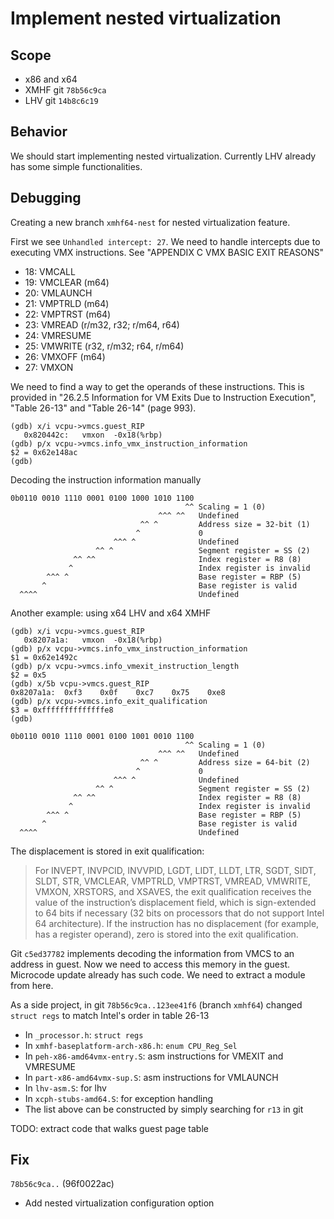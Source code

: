 # Implement nested virtualization

## Scope
* x86 and x64
* XMHF git `78b56c9ca`
* LHV git `14b8c6c19`

## Behavior
We should start implementing nested virtualization. Currently LHV already has
some simple functionalities.

## Debugging

Creating a new branch `xmhf64-nest` for nested virtualization feature.

First we see `Unhandled intercept: 27`. We need to handle intercepts due to
executing VMX instructions. See "APPENDIX C VMX BASIC EXIT REASONS"
* 18: VMCALL
* 19: VMCLEAR (m64)
* 20: VMLAUNCH
* 21: VMPTRLD (m64)
* 22: VMPTRST (m64)
* 23: VMREAD (r/m32, r32; r/m64, r64)
* 24: VMRESUME
* 25: VMWRITE (r32, r/m32; r64, r/m64)
* 26: VMXOFF (m64)
* 27: VMXON

We need to find a way to get the operands of these instructions. This is
provided in "26.2.5 Information for VM Exits Due to Instruction Execution",
"Table 26-13" and "Table 26-14" (page 993).

```
(gdb) x/i vcpu->vmcs.guest_RIP
   0x820442c:	vmxon  -0x18(%rbp)
(gdb) p/x vcpu->vmcs.info_vmx_instruction_information
$2 = 0x62e148ac
(gdb) 
```

Decoding the instruction information manually
```
0b0110 0010 1110 0001 0100 1000 1010 1100
                                       ^^ Scaling = 1 (0)
                                 ^^^ ^^   Undefined
                             ^^ ^         Address size = 32-bit (1)
                            ^             0
                       ^^^ ^              Undefined
                   ^^ ^                   Segment register = SS (2)
              ^^ ^^                       Index register = R8 (8)
             ^                            Index register is invalid
        ^^^ ^                             Base register = RBP (5)
       ^                                  Base register is valid
  ^^^^                                    Undefined
```

Another example: using x64 LHV and x64 XMHF
```
(gdb) x/i vcpu->vmcs.guest_RIP
   0x8207a1a:	vmxon  -0x18(%rbp)
(gdb) p/x vcpu->vmcs.info_vmx_instruction_information
$1 = 0x62e1492c
(gdb) p/x vcpu->vmcs.info_vmexit_instruction_length 
$2 = 0x5
(gdb) x/5b vcpu->vmcs.guest_RIP
0x8207a1a:	0xf3	0x0f	0xc7	0x75	0xe8
(gdb) p/x vcpu->vmcs.info_exit_qualification
$3 = 0xffffffffffffffe8
(gdb) 
```

```
0b0110 0010 1110 0001 0100 1001 0010 1100
                                       ^^ Scaling = 1 (0)
                                 ^^^ ^^   Undefined
                             ^^ ^         Address size = 64-bit (2)
                            ^             0
                       ^^^ ^              Undefined
                   ^^ ^                   Segment register = SS (2)
              ^^ ^^                       Index register = R8 (8)
             ^                            Index register is invalid
        ^^^ ^                             Base register = RBP (5)
       ^                                  Base register is valid
  ^^^^                                    Undefined
```

The displacement is stored in exit qualification:
> For INVEPT, INVPCID, INVVPID, LGDT, LIDT, LLDT, LTR, SGDT, SIDT, SLDT, STR,
> VMCLEAR, VMPTRLD, VMPTRST, VMREAD, VMWRITE, VMXON, XRSTORS, and XSAVES, the
> exit qualification receives the value of the instruction’s displacement
> field, which is sign-extended to 64 bits if necessary (32 bits on processors
> that do not support Intel 64 architecture). If the instruction has no
> displacement (for example, has a register operand), zero is stored into the
> exit qualification.

Git `c5ed37782` implements decoding the information from VMCS to an address in
guest. Now we need to access this memory in the guest. Microcode update already
has such code. We need to extract a module from here.

As a side project, in git `78b56c9ca..123ee41f6` (branch `xmhf64`) changed
`struct regs` to match Intel's order in table 26-13
* In `_processor.h`: `struct regs`
* In `xmhf-baseplatform-arch-x86.h`: `enum CPU_Reg_Sel`
* In `peh-x86-amd64vmx-entry.S`: asm instructions for VMEXIT and VMRESUME
* In `part-x86-amd64vmx-sup.S`: asm instructions for VMLAUNCH
* In `lhv-asm.S`: for lhv
* In `xcph-stubs-amd64.S`: for exception handling
* The list above can be constructed by simply searching for `r13` in git

TODO: extract code that walks guest page table

## Fix

`78b56c9ca..` (96f0022ac)
* Add nested virtualization configuration option

